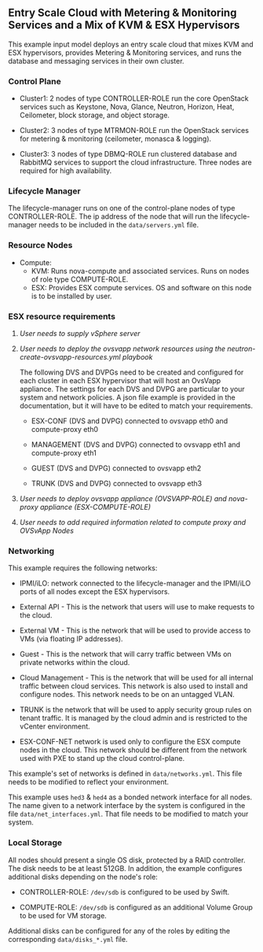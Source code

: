 <!--
(c) Copyright 2016 Hewlett Packard Enterprise Development LP
(c) Copyright 2017-2018 SUSE LLC

Licensed under the Apache License, Version 2.0 (the "License"); you may
not use this file except in compliance with the License. You may obtain
a copy of the License at

http://www.apache.org/licenses/LICENSE-2.0

Unless required by applicable law or agreed to in writing, software
distributed under the License is distributed on an "AS IS" BASIS, WITHOUT
WARRANTIES OR CONDITIONS OF ANY KIND, either express or implied. See the
License for the specific language governing permissions and limitations
under the License.
-->

## Entry Scale Cloud with Metering & Monitoring Services and a Mix of KVM & ESX Hypervisors

This example input model deploys an entry scale cloud that mixes KVM and ESX
hypervisors, provides Metering & Monitoring services, and runs the database and
messaging services in their own cluster.

### Control Plane

- Cluster1: 2 nodes of type CONTROLLER-ROLE run the core OpenStack
  services such as Keystone, Nova, Glance, Neutron, Horizon, Heat, Ceilometer,
  block storage, and object storage.

- Cluster2: 3 nodes of type MTRMON-ROLE run the OpenStack services for
  metering & monitoring (ceilometer, monasca & logging).

- Cluster3: 3 nodes of type DBMQ-ROLE run clustered database and RabbitMQ
  services to support the cloud infrastructure. Three nodes are required for
  high availability.

### Lifecycle Manager

  The lifecycle-manager runs on one of the control-plane nodes of type
  CONTROLLER-ROLE. The ip address of the node that will run the
  lifecycle-manager needs to be included in the `data/servers.yml` file.

### Resource Nodes

- Compute:
    - KVM: Runs nova-compute and associated services. Runs on nodes of role
           type COMPUTE-ROLE.
    - ESX: Provides ESX compute services. OS and software on this node is
           to be installed by user.

### ESX resource requirements

1. *User needs to supply vSphere server*

2. *User needs to deploy the ovsvapp network resources using the
 neutron-create-ovsvapp-resources.yml playbook*

   The following DVS and DVPGs need to be created and configured for each
   cluster in each ESX hypervisor that will host an OvsVapp appliance. The
   settings for each DVS and DVPG are particular to your system and network
   policies. A json file example is provided in the documentation, but it will
   have to be edited to match your requirements.

   - ESX-CONF (DVS and DVPG) connected to ovsvapp eth0 and compute-proxy eth0

   - MANAGEMENT (DVS and DVPG) connected to ovsvapp eth1 and compute-proxy eth1

   - GUEST (DVS and DVPG) connected to ovsvapp eth2

   - TRUNK (DVS and DVPG) connected to ovsvapp eth3

3. *User needs to deploy ovsvapp appliance (OVSVAPP-ROLE) and
 nova-proxy appliance (ESX-COMPUTE-ROLE)*

4. *User needs to add required information related to compute proxy and
 OVSvApp Nodes*

### Networking

This example requires the following networks:

- IPMI/iLO: network connected to the lifecycle-manager and the IPMI/iLO ports
  of all nodes except the ESX hypervisors.

- External API - This is the network that users will use to make requests to
  the cloud.

- External VM - This is the network that will be used to provide access to VMs
  (via floating IP addresses).

- Guest - This is the network that will carry traffic between VMs on private
  networks within the cloud.

- Cloud Management - This is the network that will be used for all internal
  traffic between cloud services. This network is also used to install and
  configure nodes. This network needs to be on an untagged VLAN.

- TRUNK is the network that will be used to apply security group rules
  on tenant traffic. It is managed by the cloud admin and is restricted
  to the vCenter environment.

- ESX-CONF-NET network is used only to configure the ESX compute nodes in the
  cloud. This network should be different from the network used with PXE to
  stand up the cloud control-plane.

This example's set of networks is defined in `data/networks.yml`. This file
needs to be modified to reflect your environment.

This example uses `hed3` & `hed4` as a bonded network interface for all nodes.
The name given to a network interface by the system is configured in the file
`data/net_interfaces.yml`. That file needs to be modified to match your
system.

### Local Storage

All nodes should present a single OS disk, protected by a RAID controller.
The disk needs to be at least 512GB. In addition, the example configures
additional disks depending on the node's role:

- CONTROLLER-ROLE: `/dev/sdb` is configured to be used by Swift.

- COMPUTE-ROLE: `/dev/sdb` is configured as an additional Volume Group to be
  used for VM storage.

Additional disks can be configured for any of the roles by editing the
corresponding `data/disks_*.yml` file.
